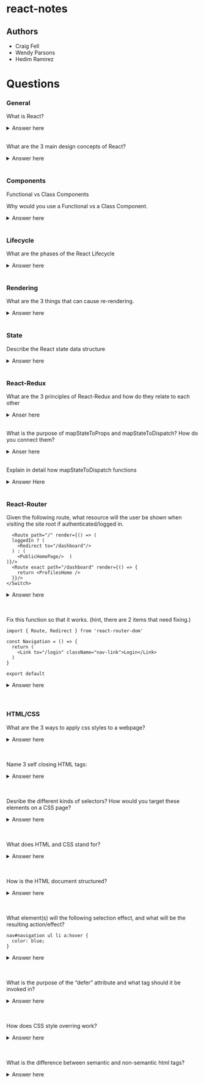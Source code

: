 # react-notes

## Authors

* Craig Fell
* Wendy Parsons
* Hedim Ramirez

# Questions

### General
What is React?
<details>
  <summary>Answer here</summary>
  A javascript library for building user interfaces.
</details>
<br>

What are the 3 main design concepts of React?
<details>
  <summary>Answer here</summary>
  <ul> Components </ul>
  <ul> Reactive Updates </ul>
  <ul> Virtual View & Memory </ul>
</details>
<br>

###  Components
Functional vs Class Components

Why would you use a Functional vs a Class Component.
<details>
  <summary>Answer here</summary>
  <ul>Functional Components are lighter weight, simply rendering the component. </ul>
  <ul>Class Components are Stateful. </ul>
  <ul>Class component mush have a render function</ul>
  <ul>Class Components are extensible. </ul>
</details>
<br>



### Lifecycle

What are the phases of the React Lifecycle

<details>
  <summary>Answer here</summary>
  <ul>initializing (getDefaultProps, getInitalState) define defaults and intial values for this.props and this.state </ul>
  <ul>mounting (componentDidMount) components are inserted into the DOM. </ul>
  <ul>updating - component properties and state are updated. </ul>
  <ul>unmounting (componentDidUnmount) - component is unmounted from the DOM.</ul>
</details>
<br>


### Rendering

What are the 3 things that can cause re-rendering.

<details>
  <summary>Answer here</summary>
  <ul> when a parent prop getting passed to a child is changed. </ul>
  <ul> when any state changes </ul>
  <ul> when a component gets rendered to the dom for the first time </ul>
</details>
<br>

### State

Describe the React state data structure
<details>
  <summary>Answer here</summary>
  <ul> Object! </ul>

</details>
<br>


### React-Redux

What are the 3 principles of React-Redux and how do they relate to each other
<details>
  <summary>Anser here</summary>
  <ul>Store - object that brings actions and reducers together; stores the STATE of our app</ul>
  <ul>Action - object that informs reducer how to change the state</ul>
  <ul>Reducer - pure function that takes previous state and an argument to return a new state.</ul>
</details>
<br>

What is the purpose of mapStateToProps and mapStateToDispatch? How do you connect them?
<details>
  <summary>Anser here</summary>
  <ul>mapStateToProps allows the state held in a store file to be sent to a component as props</ul>
  <ul>mapToDispatch is similar but maps the actions to the component</ul>
  <ul>The mapping to components is linked to the component using `connect`from 'react-redux' </ul>
</details>
<br>

Explain in detail how mapStateToDispatch functions
<details>
  <summary>Answer Here</summary>
  <ul>you can define a function called mapDispatchToProps() that receives the dispatch() method and returns callback props that you want to inject into the presentational component</ul>  
  <ul>```const mapDispatchToProps = dispatch =>
  bindActionCreators(
    {
      createPost
    },
    dispatch
  );
    ```
  </ul>
</details>
<br>

### React-Router
Given the following route, what resource will the user be shown when visiting the site root if authenticated/logged in.
```<Switch>
  <Route path="/" render={() => (
  loggedIn ? (
    <Redirect to="/dashboard"/>
  ) : (
    <PublicHomePage/>  )
)}/>
  <Route exact path="/dashboard" render={() => {
    return <ProfilesHome />
  }}/>
</Switch>
```

<details>
  <summary>Answer here</summary>
  <ul>ProfilesHome </ul>
 </details>
<br>
<br>


Fix this function so that it works. (hint, there are 2 items that need fixing.)

```import React from 'React'
import { Route, Redirect } from 'react-router-dom'

const Navigation = () => {
  return (
    <Link to="/login" className="nav-link">Login</Link>
  )
}

export default
```
<details>
  <summary>Answer here</summary>
  <ul>Add Link to react-router-dom import </ul>
  <ul> export Navigation </ul>
 </details>
<br>
<br>


### HTML/CSS

What are the 3 ways to apply css styles to a webpage?
<details>
  <summary>Answer here</summary>
  <ul>Use inline style attribute</ul>
  <ul>Use style block in head of html </ul>
  <ul>Load external css file using LINK tag </ul>
 </details>
<br>
<br>

Name 3 self closing HTML tags:
<details>
  <summary>Answer here</summary>
  <ul>IMG</ul>
  <ul>INPUT</ul>
  <ul>LINK</ul>
 </details>
<br>
<br>

Desribe the different kinds of selectors? How would you target these elements on a CSS page?
<details>
  <summary>Answer here</summary>
  <ul>You can use tag references ex. p, body, main,</ul>
  <ul>class attributes  ' .nav-item, .button,</ul>
  <ul>id attribute s #name, #home, #1</ul>
 </details>
 <br>
<br>
 
 What does HTML and CSS stand for?
<details>
  <summary>Answer here</summary>
  <ul>Hypertext Markup Language</ul>
  <ul>cascading style sheet </ul>
 </details>
    <br>
  <br>
    
 How is the HTML document structured?
 <details>
  <summary>Answer here</summary>
  <ul>There's always an opening and closing HTML tag,</ul>
  <ul>HEAD tag: meta, stylesheets, links,  </ul>
    <ul>BODY tag: contains majority of display, a, p, body, h1, h2, h3</ul>
    <ul> HEAD and BODY are within HTML tags</ul>
 </details>
 <br>
<br>
    
 What element(s) will the following selection effect, and what will be the resulting action/effect?

```
nav#navigation ul li a:hover {
  color: blue;
}
```
 <details>
  <summary>Answer here</summary>
  <ul>It will make the navigation list element blue on hover</ul>
 </details>
 <br>
  <br>
    
What is the purpose of the “defer” attribute and what tag should it be invoked in?
<details>
  <summary>Answer here</summary>
  <ul>It is in the HEAD sections within a script tag.  Causes JS to load after DOM loads</ul>
 </details>
 <br>
  <br>
    
How does CSS style overring work?
<details>
  <summary>Answer here</summary>
  <ul>inline style > style tags > external sheets</ul>
  <ul> within external sheet: ID > class > tags</ul>
  <ul>If two or more tags are equal, the last one on page is loaded</ul>
 </details>
  <br>
  <br>
    
 What is the difference between semantic and non-semantic html tags?
 <details>
  <summary>Answer here</summary>
  <ul>A semantic element clearly describes its meaning to both the browser and the developer.
 <br>
  <br>
    
Examples of non-semantic elements: <div> and <span> - Tells nothing about its content.

Examples of semantic elements: <form>, <table>, and <article> - Clearly defines its content.</ul>
 </details>
  <br>
  <br>
  
 What is the difference between SPAM and DIV?
 <details>
  <summary>Answer here</summary>
  <ul>The difference is that ```span``` gives the output with ```display: inline``` and ```div``` gives the output with ```display: block```.span is used when we need our elements to be shown in a line, one after the other.</ul>
  </details>
   <br>
  <br>
    
  
  

### Future Question Topics
Props

State Management
  - how do you manage State
  - State Inheritance

What is the difference between controlled & uncontrolled components.

JSX
